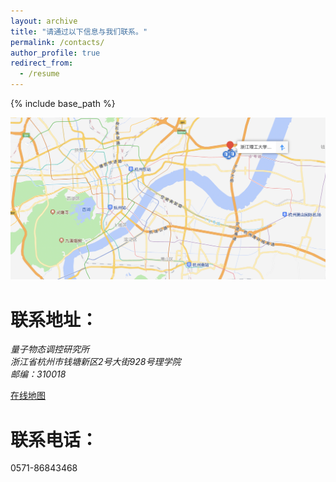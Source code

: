 ```yaml
---
layout: archive
title: "请通过以下信息与我们联系。"
permalink: /contacts/
author_profile: true
redirect_from:
  - /resume
---
```


{% include base_path %}

<img src='/images/zstu_map.png'>

联系地址：
======
<address>
  量子物态调控研究所<br />浙江省杭州市钱塘新区2号大街928号理学院<br />邮编：310018
</address>

[在线地图](http://ditu.amap.com/place/B0FFJVSKAG "浙理工地图")

联系电话：
======
0571-86843468
